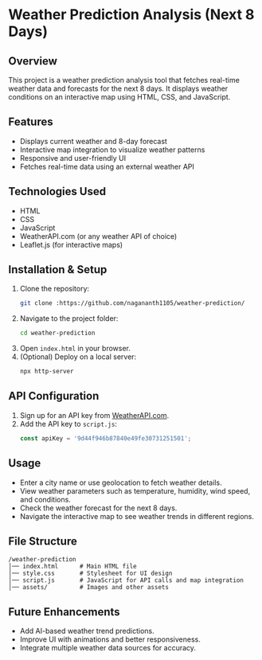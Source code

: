 # Weather Prediction Analysis (Next 8 Days)

## Overview
This project is a weather prediction analysis tool that fetches real-time weather data and forecasts for the next 8 days. It displays weather conditions on an interactive map using HTML, CSS, and JavaScript.

## Features
- Displays current weather and 8-day forecast
- Interactive map integration to visualize weather patterns
- Responsive and user-friendly UI
- Fetches real-time data using an external weather API

## Technologies Used
- HTML
- CSS
- JavaScript
- WeatherAPI.com (or any weather API of choice)
- Leaflet.js (for interactive maps)

## Installation & Setup
1. Clone the repository:
   ```sh
   git clone :https://github.com/nagananth1105/weather-prediction/
   ```
2. Navigate to the project folder:
   ```sh
   cd weather-prediction
   ```
3. Open `index.html` in your browser.
4. (Optional) Deploy on a local server:
   ```sh
   npx http-server
   ```

## API Configuration
1. Sign up for an API key from [WeatherAPI.com](https://api.weatherapi.com/v1/).
2. Add the API key to `script.js`:
   ```js
   const apiKey = '9d44f946b87840e49fe30731251501';
   ```

## Usage
- Enter a city name or use geolocation to fetch weather details.
- View weather parameters such as temperature, humidity, wind speed, and conditions.
- Check the weather forecast for the next 8 days.
- Navigate the interactive map to see weather trends in different regions.

## File Structure
```
/weather-prediction
│── index.html      # Main HTML file
│── style.css       # Stylesheet for UI design
│── script.js       # JavaScript for API calls and map integration
│── assets/         # Images and other assets
```

## Future Enhancements
- Add AI-based weather trend predictions.
- Improve UI with animations and better responsiveness.
- Integrate multiple weather data sources for accuracy.

